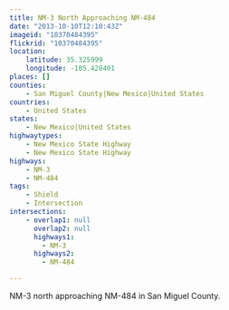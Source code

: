 ```yaml
---
title: NM-3 North Approaching NM-484
date: "2013-10-10T12:10:43Z"
imageid: "10370484395"
flickrid: "10370484395"
location:
    latitude: 35.325999
    longitude: -105.428401
places: []
counties:
    - San Miguel County|New Mexico|United States
countries:
    - United States
states:
    - New Mexico|United States
highwaytypes:
    - New Mexico State Highway
    - New Mexico State Highway
highways:
    - NM-3
    - NM-484
tags:
    - Shield
    - Intersection
intersections:
    - overlap1: null
      overlap2: null
      highways1:
        - NM-3
      highways2:
        - NM-484

---
```

NM-3 north approaching NM-484 in San Miguel County.